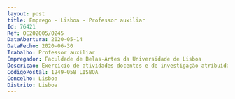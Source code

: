 ```yaml
--- 
layout: post
title: Emprego - Lisboa - Professor auxiliar
Id: 76421
Ref: OE202005/0245
DataAbertura: 2020-05-14
DataFecho: 2020-06-30
Trabalho: Professor auxiliar
Empregador: Faculdade de Belas-Artes da Universidade de Lisboa
Descricao: Exercício de atividades docentes e de investigação atribuídas às funções de Professor Auxiliar na Área disciplinar de Belas Artes   Desenho
CodigoPostal: 1249-058 LISBOA
Concelho: Lisboa
Distrito: Lisboa
--- 
```

